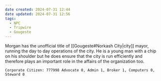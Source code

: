 ```yaml
---
date created: 2024-07-31 12:44
date updated: 2024-07-31 12:56
tags:
  - NPC
  - Tripwire
  - Gougeste
---
```


Morgan has the unofficial title of [[Gougeste#Norkash City|city]] mayor, running the day to day operations of the city. He is a young man with a chip on his shoulder but he does ensure that the city is run efficiently and therefore plays an important role in the affairs of the organization too.

```
Corporate Citizen: 777998 Advocate 0, Admin 1, Broker 1, Computers 0, Steward 0 
```
